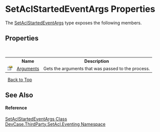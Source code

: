 # SetAclStartedEventArgs Properties
 

The <a href="T_DevCase_ThirdParty_SetAcl_Eventing_SetAclStartedEventArgs">SetAclStartedEventArgs</a> type exposes the following members.


## Properties
&nbsp;<table><tr><th></th><th>Name</th><th>Description</th></tr><tr><td>![Public property](media/pubproperty.gif "Public property")</td><td><a href="P_DevCase_ThirdParty_SetAcl_Eventing_SetAclStartedEventArgs_Arguments">Arguments</a></td><td>
Gets the arguments that was passed to the process.</td></tr></table>&nbsp;
<a href="#setaclstartedeventargs-properties">Back to Top</a>

## See Also


#### Reference
<a href="T_DevCase_ThirdParty_SetAcl_Eventing_SetAclStartedEventArgs">SetAclStartedEventArgs Class</a><br /><a href="N_DevCase_ThirdParty_SetAcl_Eventing">DevCase.ThirdParty.SetAcl.Eventing Namespace</a><br />
